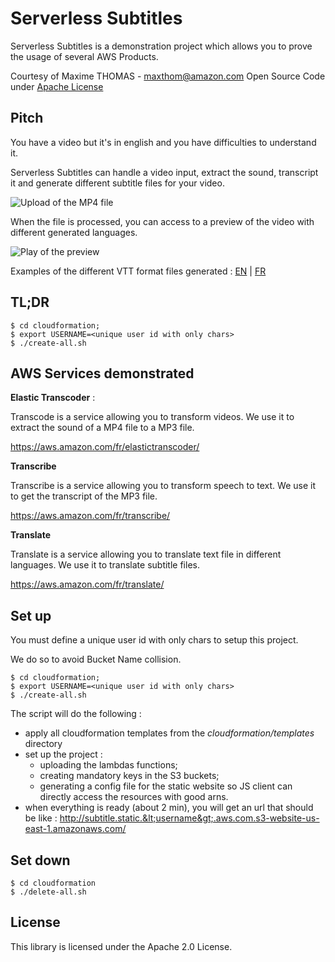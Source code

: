# Serverless Subtitles

Serverless Subtitles is a demonstration project which allows you to prove the
usage of several AWS Products.

Courtesy of Maxime THOMAS - maxthom@amazon.com
Open Source Code under [Apache License](LICENSE)

## Pitch

You have a video but it's in english and you have difficulties to understand it.

Serverless Subtitles can handle a video input, extract the sound, transcript it
and generate different subtitle files for your video.

![Upload of the MP4 file](./doc/upload.gif)

When the file is processed, you can access to a preview of the video with
different generated languages.

![Play of the preview](./doc/play.gif)

Examples of the different VTT format files generated :
[EN](./doc/en.vtt) |
[FR](./doc/fr.vtt)


## TL;DR


    $ cd cloudformation;
    $ export USERNAME=<unique user id with only chars>
    $ ./create-all.sh



## AWS Services demonstrated

**Elastic Transcoder** :

Transcode is a service allowing you to transform videos.
We use it to extract the sound of a MP4 file to a MP3 file.

https://aws.amazon.com/fr/elastictranscoder/



**Transcribe**

Transcribe is a service allowing you to transform speech to text.
We use it to get the transcript of the MP3 file.

https://aws.amazon.com/fr/transcribe/



**Translate**

Translate is a service allowing you to translate text file in different
languages. We use it to translate subtitle files.

https://aws.amazon.com/fr/translate/



## Set up

You must define a unique user id with only chars to setup this project.

We do so to avoid Bucket Name collision.


    $ cd cloudformation;
    $ export USERNAME=<unique user id with only chars>
    $ ./create-all.sh

The script will do the following :

* apply all cloudformation templates from the _cloudformation/templates_
directory
* set up the project :
    * uploading the lambdas functions;
    * creating mandatory keys in the S3 buckets;
    * generating a config file for the static website so JS client can directly
    access the resources with good arns.
* when everything is ready (about 2 min), you will get an url that should be
  like : http://subtitle.static.&lt;username&gt;.aws.com.s3-website-us-east-1.amazonaws.com/


## Set down

    $ cd cloudformation
    $ ./delete-all.sh

## License

This library is licensed under the Apache 2.0 License.
